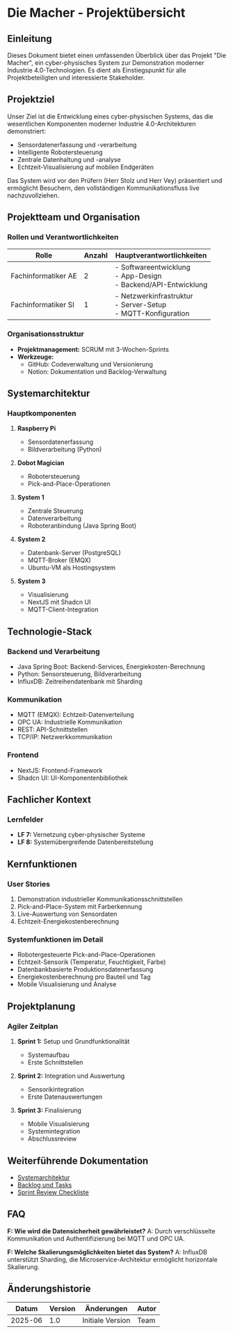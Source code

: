 # Die Macher - Projektübersicht

## Einleitung

Dieses Dokument bietet einen umfassenden Überblick über das Projekt "Die Macher", ein cyber-physisches System zur Demonstration moderner Industrie 4.0-Technologien. Es dient als Einstiegspunkt für alle Projektbeteiligten und interessierte Stakeholder.

## Projektziel

Unser Ziel ist die Entwicklung eines cyber-physischen Systems, das die wesentlichen Komponenten moderner Industrie 4.0-Architekturen demonstriert:

- Sensordatenerfassung und -verarbeitung
- Intelligente Robotersteuerung
- Zentrale Datenhaltung und -analyse
- Echtzeit-Visualisierung auf mobilen Endgeräten

Das System wird vor den Prüfern (Herr Stolz und Herr Vey) präsentiert und ermöglicht Besuchern, den vollständigen Kommunikationsfluss live nachzuvollziehen.

## Projektteam und Organisation

### Rollen und Verantwortlichkeiten

| Rolle | Anzahl | Hauptverantwortlichkeiten |
|-------|--------|---------------------------|
| Fachinformatiker AE | 2 | - Softwareentwicklung<br>- App-Design<br>- Backend/API-Entwicklung |
| Fachinformatiker SI | 1 | - Netzwerkinfrastruktur<br>- Server-Setup<br>- MQTT-Konfiguration |

### Organisationsstruktur

- **Projektmanagement:** SCRUM mit 3-Wochen-Sprints
- **Werkzeuge:**
  - GitHub: Codeverwaltung und Versionierung
  - Notion: Dokumentation und Backlog-Verwaltung

## Systemarchitektur

### Hauptkomponenten

1. **Raspberry Pi**
   - Sensordatenerfassung
   - Bildverarbeitung (Python)

2. **Dobot Magician**
   - Robotersteuerung
   - Pick-and-Place-Operationen

3. **System 1**
   - Zentrale Steuerung
   - Datenverarbeitung
   - Roboteranbindung (Java Spring Boot)

4. **System 2**
   - Datenbank-Server (PostgreSQL)
   - MQTT-Broker (EMQX)
   - Ubuntu-VM als Hostingsystem

5. **System 3**
   - Visualisierung
   - NextJS mit Shadcn UI
   - MQTT-Client-Integration

## Technologie-Stack

### Backend und Verarbeitung
- Java Spring Boot: Backend-Services, Energiekosten-Berechnung
- Python: Sensorsteuerung, Bildverarbeitung
- InfluxDB: Zeitreihendatenbank mit Sharding

### Kommunikation
- MQTT (EMQX): Echtzeit-Datenverteilung
- OPC UA: Industrielle Kommunikation
- REST: API-Schnittstellen
- TCP/IP: Netzwerkkommunikation

### Frontend
- NextJS: Frontend-Framework
- Shadcn UI: UI-Komponentenbibliothek

## Fachlicher Kontext

### Lernfelder
- **LF 7:** Vernetzung cyber-physischer Systeme
- **LF 8:** Systemübergreifende Datenbereitstellung

## Kernfunktionen

### User Stories
1. Demonstration industrieller Kommunikationsschnittstellen
2. Pick-and-Place-System mit Farberkennung
3. Live-Auswertung von Sensordaten
4. Echtzeit-Energiekostenberechnung

### Systemfunktionen im Detail
- Robotergesteuerte Pick-and-Place-Operationen
- Echtzeit-Sensorik (Temperatur, Feuchtigkeit, Farbe)
- Datenbankbasierte Produktionsdatenerfassung
- Energiekostenberechnung pro Bauteil und Tag
- Mobile Visualisierung und Analyse

## Projektplanung

### Agiler Zeitplan
1. **Sprint 1:** Setup und Grundfunktionalität
   - Systemaufbau
   - Erste Schnittstellen

2. **Sprint 2:** Integration und Auswertung
   - Sensorikintegration
   - Erste Datenauswertungen

3. **Sprint 3:** Finalisierung
   - Mobile Visualisierung
   - Systemintegration
   - Abschlussreview

## Weiterführende Dokumentation

- [Systemarchitektur](02_Systemarchitektur.md)
- [Backlog und Tasks](12_Backlog_und_Tasks.md)
- [Sprint Review Checkliste](13_Sprint_Review_Checkliste.md)

## FAQ

**F: Wie wird die Datensicherheit gewährleistet?**
A: Durch verschlüsselte Kommunikation und Authentifizierung bei MQTT und OPC UA.

**F: Welche Skalierungsmöglichkeiten bietet das System?**
A: InfluxDB unterstützt Sharding, die Microservice-Architektur ermöglicht horizontale Skalierung.

## Änderungshistorie

| Datum | Version | Änderungen | Autor |
|-------|----------|------------|--------|
| 2025-06 | 1.0 | Initiale Version | Team |
